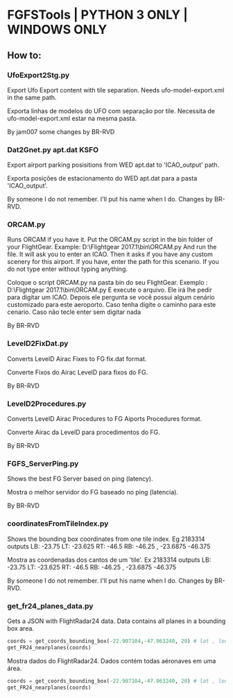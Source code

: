 # FGFSTools | PYTHON 3 ONLY | WINDOWS ONLY


## How to:

### UfoExport2Stg.py 

Export Ufo Export content with tile separation.
Needs ufo-model-export.xml in the same path.

Exporta linhas de modelos do UFO com separação por tile.
Necessita de ufo-model-export.xml estar na mesma pasta.

By jam007 some changes by BR-RVD

### Dat2Gnet.py apt.dat KSFO

Export airport parking posisitions from WED apt.dat to 'ICAO_output' path.

Exporta posições de estacionamento do WED apt.dat para a pasta 'ICAO_output'.

By someone I do not remember. I'll put his name when I do.  Changes by BR-RVD.

### ORCAM.py

Runs ORCAM if you have it.
Put the ORCAM.py script in the bin folder of your FlightGear.
Example: D:\Flightgear 2017.1\bin\ORCAM.py
And run the file. It will ask you to enter an ICAO.
Then it asks if you have any custom scenery for this airport. If you have, enter the path for this scenario.
If you do not type enter without typing anything.

Coloque o script ORCAM.py na pasta bin do seu FlightGear. Exemplo : D:\Flightgear 2017.1\bin\ORCAM.py
E execute o arquivo. Ele irá lhe pedir para digitar um ICAO.
Depois ele pergunta se você possui algum cenário customizado para este aeroporto.
Caso tenha digite o caminho para este cenario.
Caso não tecle enter sem digitar nada

By BR-RVD

### LevelD2FixDat.py

Converts LevelD Airac Fixes to FG fix.dat format.

Converte Fixos do Airac LevelD para fixos do FG.

By BR-RVD

### LevelD2Procedures.py

Converts LevelD Airac Procedures to FG Aiports Procedures format.

Converte Airac da LevelD para procedimentos do FG.

By BR-RVD

### FGFS_ServerPing.py

Shows the best FG Server based on ping (latency).

Mostra o melhor servidor do FG baseado no ping (latencia).

By BR-RVD

### coordinatesFromTileIndex.py

Shows the bounding box coordinates from one tile index. Eg 2183314 outputs LB: -23.75 LT: -23.625 RT: -46.5 RB: -46.25 , -23.6875 -46.375

Mostra as coordenadas dos cantos de um 'tile'. Ex 2183314 outputs LB: -23.75 LT: -23.625 RT: -46.5 RB: -46.25 , -23.6875 -46.375

By someone I do not remember. I'll put his name when I do.  Changes by BR-RVD.

### get_fr24_planes_data.py

Gets a JSON with FlightRadar24 data. Data contains all planes in a bounding box area.
``` python
coords = get_coords_bounding_box(-22.907104,-47.063240, 20) # lat , lon , box distance in km
get_FR24_nearplanes(coords)
```
Mostra dados do FlightRadar24. Dados contém todas aéronaves em uma área.
``` python
coords = get_coords_bounding_box(-22.907104,-47.063240, 20) # lat , lon , distancia em km
get_FR24_nearplanes(coords)
```
